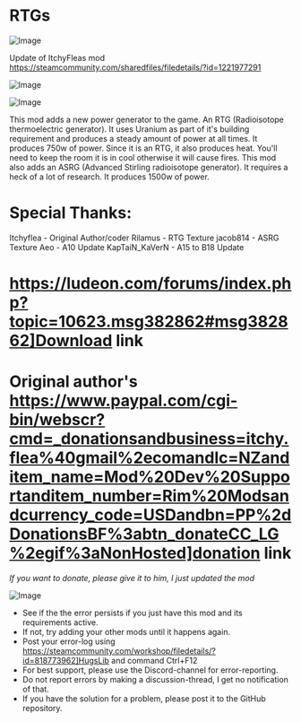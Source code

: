 # RTGs

![Image](https://i.imgur.com/WAEzk68.png)

Update of ItchyFleas mod
https://steamcommunity.com/sharedfiles/filedetails/?id=1221977291

![Image](https://i.imgur.com/7Gzt3Rg.png)

	
![Image](https://i.imgur.com/NOW7jU1.png)

This mod adds a new power generator to the game. An RTG (Radioisotope thermoelectric generator). It uses Uranium as part of it&apos;s building requirement and produces a steady amount of power at all times. It produces 750w of power.
Since it is an RTG, it also produces heat. You&apos;ll need to keep the room it is in cool otherwise it will cause fires.
This mod also adds an ASRG (Advanced Stirling radioisotope generator). It requires a heck of a lot of research. It produces 1500w of power.

Special Thanks:
=============
Itchyflea - Original Author/coder
Rilamus 			- RTG Texture
jacob814 			- ASRG Texture
Aeo 			- A10 Update
KapTaiN_KaVerN 		- A15 to B18 Update

https://ludeon.com/forums/index.php?topic=10623.msg382862#msg382862]Download link
===========

Original author&apos;s https://www.paypal.com/cgi-bin/webscr?cmd=_donationsandbusiness=itchy.flea%40gmail%2ecomandlc=NZanditem_name=Mod%20Dev%20Supportanditem_number=Rim%20Modsandcurrency_code=USDandbn=PP%2dDonationsBF%3abtn_donateCC_LG%2egif%3aNonHosted]donation link
===========
*If you want to donate, please give it to him, I just updated the mod*

![Image](https://i.imgur.com/Rs6T6cr.png)



-  See if the the error persists if you just have this mod and its requirements active.
-  If not, try adding your other mods until it happens again.
-  Post your error-log using https://steamcommunity.com/workshop/filedetails/?id=818773962]HugsLib and command Ctrl+F12
-  For best support, please use the Discord-channel for error-reporting.
-  Do not report errors by making a discussion-thread, I get no notification of that.
-  If you have the solution for a problem, please post it to the GitHub repository.



